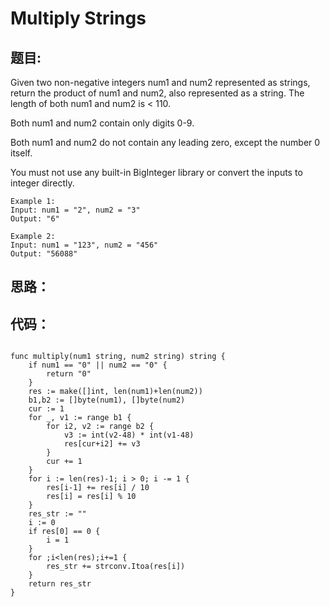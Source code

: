 # Multiply Strings

## 题目:

Given two non-negative integers num1 and num2 represented as strings, return the product of num1 and num2, also represented as a string.
The length of both num1 and num2 is < 110.

Both num1 and num2 contain only digits 0-9.

Both num1 and num2 do not contain any leading zero, except the number 0 itself.

You must not use any built-in BigInteger library or convert the inputs to integer directly.
```
Example 1:
Input: num1 = "2", num2 = "3"
Output: "6"

Example 2:
Input: num1 = "123", num2 = "456"
Output: "56088"
```

## 思路：
  
  
  
## 代码：

```golang

func multiply(num1 string, num2 string) string {
    if num1 == "0" || num2 == "0" {
        return "0"
    }
    res := make([]int, len(num1)+len(num2))
    b1,b2 := []byte(num1), []byte(num2)
    cur := 1
    for _, v1 := range b1 {
        for i2, v2 := range b2 {
            v3 := int(v2-48) * int(v1-48)
            res[cur+i2] += v3
        }
        cur += 1
    }
    for i := len(res)-1; i > 0; i -= 1 {
        res[i-1] += res[i] / 10
        res[i] = res[i] % 10
    }
    res_str := ""
    i := 0
    if res[0] == 0 {
        i = 1
    }
    for ;i<len(res);i+=1 {
        res_str += strconv.Itoa(res[i])
    }
    return res_str
}

```
